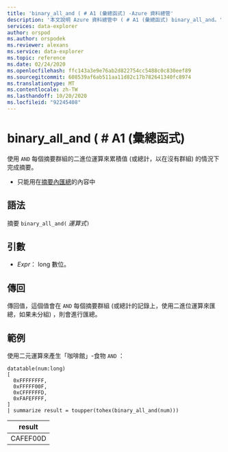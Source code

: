 ```yaml
---
title: 'binary_all_and ( # A1 (彙總函式) -Azure 資料總管'
description: '本文說明 Azure 資料總管中 ( # A1 (彙總函式) binary_all_and。'
services: data-explorer
author: orspod
ms.author: orspodek
ms.reviewer: alexans
ms.service: data-explorer
ms.topic: reference
ms.date: 02/24/2020
ms.openlocfilehash: ffc143a3e9e76ab2d822754cc5488c0c830eef89
ms.sourcegitcommit: 608539af6ab511aa11d82c17b782641340fc8974
ms.translationtype: MT
ms.contentlocale: zh-TW
ms.lasthandoff: 10/20/2020
ms.locfileid: "92245408"
---
```

# <a name="binary_all_and-aggregation-function"></a>binary_all_and ( # A1 (彙總函式) 

使用 `AND` 每個摘要群組的二進位運算來累積值 (或總計，以在沒有群組) 的情況下完成摘要。

* 只能用在[摘要內匯總](summarizeoperator.md)的內容中

## <a name="syntax"></a>語法

摘要 `binary_all_and(` *運算式*`)`

## <a name="arguments"></a>引數

* *Expr*： long 數位。

## <a name="returns"></a>傳回

傳回值，這個值會在 `AND` 每個摘要群組 (或總計的記錄上，使用二進位運算來匯總，如果未分組) ，則會進行匯總。

## <a name="example"></a>範例

使用二元運算來產生「咖啡館」-食物 `AND` ：

<!-- csl: https://help.kusto.windows.net/Samples -->
```kusto
datatable(num:long)
[
  0xFFFFFFFF, 
  0xFFFFF00F,
  0xCFFFFFFD,
  0xFAFEFFFF,
]
| summarize result = toupper(tohex(binary_all_and(num)))
```

|result|
|---|
|CAFEF00D|
